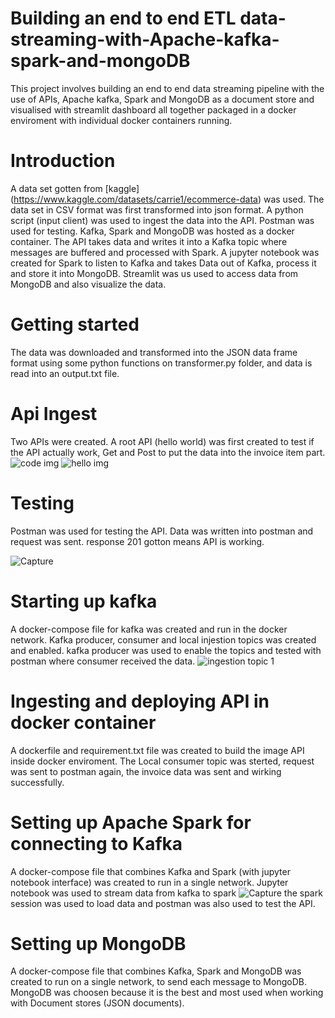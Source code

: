 # Building an end to end ETL data-streaming-with-Apache-kafka-spark-and-mongoDB
This project involves building an end to end data streaming pipeline with the use of APIs, Apache kafka, Spark and MongoDB as a document store and visualised with streamlit dashboard all together packaged in a docker enviroment with individual docker containers running.

# Introduction
A data set gotten from [kaggle] (https://www.kaggle.com/datasets/carrie1/ecommerce-data) was used. The data set in CSV format was first transformed into  json format. A python script (input client) was used to
ingest the data into the API. Postman was used for testing. Kafka, Spark and MongoDB was hosted as a docker container. The API takes data and writes it into a Kafka topic where messages are buffered and processed with Spark. A jupyter notebook was created for Spark to listen to Kafka and takes Data out of Kafka, process it and store it into MongoDB. Streamlit was us used to access data from MongoDB and also visualize the data.

# Getting started
The data was downloaded and transformed into the JSON data frame format using some python functions on transformer.py folder, and data is read into an output.txt file.

# Api Ingest
Two APIs were created. A root API (hello world) was first created to test if the API actually work,  Get and Post to put the data into the invoice item part.
![code img](https://user-images.githubusercontent.com/41475769/181742396-1a740e7c-754d-4a13-9109-420f3b384575.PNG)
![hello img](https://user-images.githubusercontent.com/41475769/181742437-6359a6ea-5444-4afd-81bc-d5bc2dbb1f8e.PNG)



# Testing
Postman was used for testing the API. Data was written into postman and request was sent. response 201 gotton means API is working.


![Capture](https://user-images.githubusercontent.com/41475769/179740551-29cac2b6-1c7b-4141-8743-9dbabe5d1acd.PNG)

# Starting up kafka
A docker-compose file for kafka was created and run in the docker network. Kafka producer, consumer and local injestion topics was created and enabled.
kafka producer was used to enable the topics and tested with postman where consumer received the data.
![ingestion topic 1](https://user-images.githubusercontent.com/41475769/181745863-bb98e1a9-4ad8-4468-a41e-793aee17294c.PNG)


# Ingesting and deploying API in docker container
A dockerfile and requirement.txt file was created to build the image API inside docker enviroment. The  Local consumer topic was sterted, request was sent to postman again, the invoice data was sent and wirking successfully.

# Setting up Apache Spark for connecting to Kafka
A docker-compose file that combines Kafka and Spark (with jupyter notebook interface) was created to run in a single network.
Jupyter notebook was used to stream data from kafka to spark
![Capture](https://user-images.githubusercontent.com/41475769/179778470-56cff29e-58ac-4561-95bb-b9a8c7a89ded.PNG)
the spark session was used to load data and postman was also used to test the API.

# Setting up MongoDB
A docker-compose file that combines Kafka, Spark and MongoDB was created to run on a single network, to send each message to MongoDB. MongoDB was choosen because it is the best and most used when working with Document stores (JSON documents).







